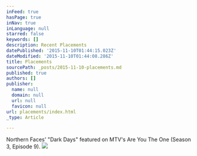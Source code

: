 ```yaml
---
inFeed: true
hasPage: true
inNav: true
inLanguage: null
starred: false
keywords: []
description: Recent Placements
datePublished: '2015-11-10T01:44:15.023Z'
dateModified: '2015-11-10T01:44:08.286Z'
title: Placements
sourcePath: _posts/2015-11-10-placements.md
published: true
authors: []
publisher:
  name: null
  domain: null
  url: null
  favicon: null
url: placements/index.html
_type: Article

---
```

Northern Faces' "Dark Days" featured on MTV's Are You The One (Season 3, Episode 9).
![](https://the-grid-user-content.s3-us-west-2.amazonaws.com/e98e0742-4ea9-46e8-9b08-b867cd856a25.jpg)